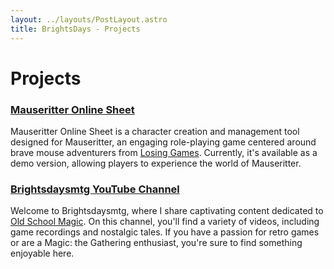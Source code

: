 ```yaml
---
layout: ../layouts/PostLayout.astro
title: BrightsDays - Projects
---
```


# Projects

### <a href="https://brightsdays.github.io/mausritter-online-sheet/" target="_blank">Mauseritter Online Sheet</a>

Mauseritter Online Sheet is a character creation and management tool designed for
Mauseritter, an engaging role-playing game centered around brave mouse adventurers
from <a href="https://losing.games" target="_blank">Losing Games</a>. Currently, it's available as a demo version, allowing players to experience the world of Mauseritter.

### <a href="https://www.youtube.com/brightsdaysmtg" target="_blank">Brightsdaysmtg YouTube Channel</a>

Welcome to Brightsdaysmtg, where I share captivating content dedicated to
<a href="http://oldschool-mtg.blogspot.com/" target="_blank">Old School Magic</a>. On this channel, you'll find a
variety of videos, including game recordings and nostalgic tales. If you have a
passion for retro games or are a Magic: the Gathering enthusiast, you're
sure to find something enjoyable here.
